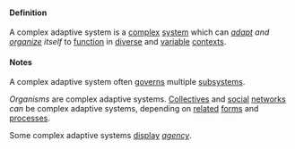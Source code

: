 #### Definition

A complex adaptive system is a [complex](https://github.com/gcassel/Modular-Organization-Terminology/blob/master/terms/complex.md) [system](https://github.com/gcassel/Modular-Organization-Terminology/blob/master/terms/system.md) which can *[adapt](https://github.com/gcassel/Modular-Organization-Terminology/blob/master/terms/adapt.md) and [organize](https://github.com/gcassel/Modular-Organization-Terminology/blob/master/terms/organization.md) itself* to [function](https://github.com/gcassel/Modular-Organization-Terminology/blob/master/terms/function.md) in [diverse](https://github.com/gcassel/Modular-Organization-Terminology/blob/master/terms/diverse.md) and [variable](https://github.com/gcassel/Modular-Organization-Terminology/blob/master/terms/variable.md) [contexts](https://github.com/gcassel/Modular-Organization-Terminology/blob/master/terms/context.md).

#### Notes

A complex adaptive system often [governs](https://github.com/gcassel/Modular-Organization-Terminology/blob/master/terms/govern.md) multiple [subsystems](https://github.com/gcassel/Modular-Organization-Terminology/blob/master/terms/subsystem.md).

*Organisms* are complex adaptive systems.  [Collectives](https://github.com/gcassel/Modular-Organization-Terminology/blob/master/terms/collective.md) and [social](https://github.com/gcassel/Modular-Organization-Terminology/blob/master/terms/social.md) [networks](https://github.com/gcassel/Modular-Organization-Terminology/blob/master/terms/network.md) *can* be complex adaptive systems, depending on [related](https://github.com/gcassel/Modular-Organization-Terminology/blob/master/terms/relate.md) [forms](https://github.com/gcassel/Modular-Organization-Terminology/blob/master/terms/form.md) and [processes](https://github.com/gcassel/Modular-Organization-Terminology/blob/master/terms/process.md).

Some complex adaptive systems [display](https://github.com/gcassel/Modular-Organization-Terminology/blob/master/terms/display.md) *[agency](https://github.com/gcassel/Modular-Organization-Terminology/blob/master/terms/agency.md)*.
